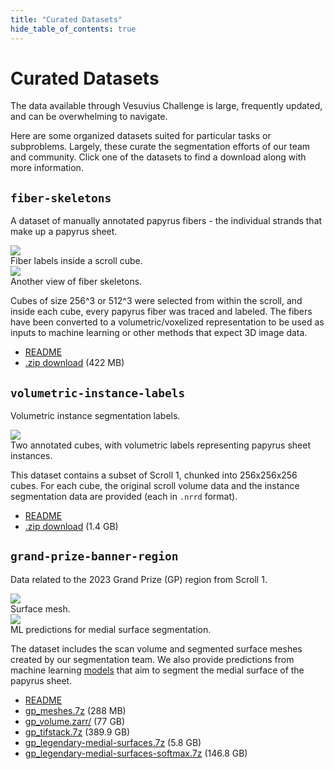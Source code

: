 ```yaml
---
title: "Curated Datasets"
hide_table_of_contents: true
---
```


<head>
  <html data-theme="dark" />

  <meta
    name="description"
    content="A $1,000,000+ machine learning and computer vision competition"
  />

  <meta property="og:type" content="website" />
  <meta property="og:url" content="https://scrollprize.org" />
  <meta property="og:title" content="Vesuvius Challenge" />
  <meta
    property="og:description"
    content="A $1,000,000+ machine learning and computer vision competition"
  />
  <meta
    property="og:image"
    content="https://scrollprize.org/img/social/opengraph.jpg"
  />

  <meta property="twitter:card" content="summary_large_image" />
  <meta property="twitter:url" content="https://scrollprize.org" />
  <meta property="twitter:title" content="Vesuvius Challenge" />
  <meta
    property="twitter:description"
    content="A $1,000,000+ machine learning and computer vision competition"
  />
  <meta
    property="twitter:image"
    content="https://scrollprize.org/img/social/opengraph.jpg"
  />
</head>

# Curated Datasets

The data available through Vesuvius Challenge is large, frequently updated, and can be overwhelming to navigate.

Here are some organized datasets suited for particular tasks or subproblems.
Largely, these curate the segmentation efforts of our team and community.
Click one of the datasets to find a download along with more information.

## `fiber-skeletons`

A dataset of manually annotated papyrus fibers - the individual strands that make up a papyrus sheet.

<div className="flex flex-wrap mb-4">
  <div className="w-[55%] mr-4 mb-2">
    <img src="/img/data/datasets/skeleton-labeled-fibers.gif" className="w-[100%]"/>
    <figcaption className="mt-[-6px]">Fiber labels inside a scroll cube.</figcaption>
  </div>
  <div className="w-[34%]">
    <img src="/img/data/datasets/fibers-color.webp" className="w-[100%]"/>
    <figcaption className="mt-[-6px]">Another view of fiber skeletons.</figcaption>
    </div>
</div>

Cubes of size 256^3 or 512^3 were selected from within the scroll, and inside each cube, every papyrus fiber was traced and labeled.
The fibers have been converted to a volumetric/voxelized representation to be used as inputs to machine learning or other methods that expect 3D image data.
- [README](https://dl.ash2txt.org/datasets/fiber-skeletons/README.txt)
- [.zip download](https://dl.ash2txt.org/datasets/fiber-skeletons/fiber-skeletons.zip) (422 MB)

## `volumetric-instance-labels`

Volumetric instance segmentation labels.

<div className="mb-4">
  <img src="/img/data/datasets/volumetric-instance-labels.webp" className="w-[60%]"/>
  <figcaption className="mt-[-6px]">Two annotated cubes, with volumetric labels representing papyrus sheet instances.</figcaption>
</div>

This dataset contains a subset of Scroll 1, chunked into 256x256x256 cubes.
For each cube, the original scroll volume data and the instance segmentation data are provided (each in `.nrrd` format).
- [README](https://dl.ash2txt.org/full-scrolls/Scroll1/PHercParis4.volpkg/volumetric-instance-labels/README.txt)
- [.zip download](https://dl.ash2txt.org/full-scrolls/Scroll1/PHercParis4.volpkg/volumetric-instance-labels/instance-labels-harmonized.zip) (1.4 GB)

## `grand-prize-banner-region`

Data related to the 2023 Grand Prize (GP) region from Scroll 1.

<div className="flex flex-wrap mb-4">
  <div className="w-[15.9%] mr-4 mb-2">
    <img src="/img/data/datasets/gp_mesh.webp" className="w-[100%]"/>
    <figcaption className="mt-[-6px]">Surface mesh.</figcaption>
  </div>
  <div className="w-[40%]">
    <img src="/img/data/datasets/gp_predictions.webp" className="w-[100%]"/>
    <figcaption className="mt-[-6px]">ML predictions for medial surface segmentation.</figcaption>
    </div>
</div>

The dataset includes the scan volume and segmented surface meshes created by our segmentation team.
We also provide predictions from machine learning [models](https://dl.ash2txt.org/ml-models/) that aim to segment the medial surface of the papyrus sheet.

- [README](https://dl.ash2txt.org/datasets/grand-prize-banner-region/README.txt)
- [gp_meshes.7z](https://dl.ash2txt.org/datasets/grand-prize-banner-region/gp_meshes.7z) (288 MB)
- [gp_volume.zarr/](https://dl.ash2txt.org/datasets/grand-prize-banner-region/volumes/gp_volume.zarr) (77 GB)
- [gp_tifstack.7z](https://dl.ash2txt.org/datasets/grand-prize-banner-region/volumes/gp_tifstack.7z) (389.9 GB)
- [gp_legendary-medial-surfaces.7z](https://dl.ash2txt.org/datasets/grand-prize-banner-region/predictions/gp_legendary-medial-cubes.7z) (5.8 GB)
- [gp_legendary-medial-surfaces-softmax.7z](https://dl.ash2txt.org/datasets/grand-prize-banner-region/predictions/gp_legendary-medial-cubes-softmax.7z) (146.8 GB)
